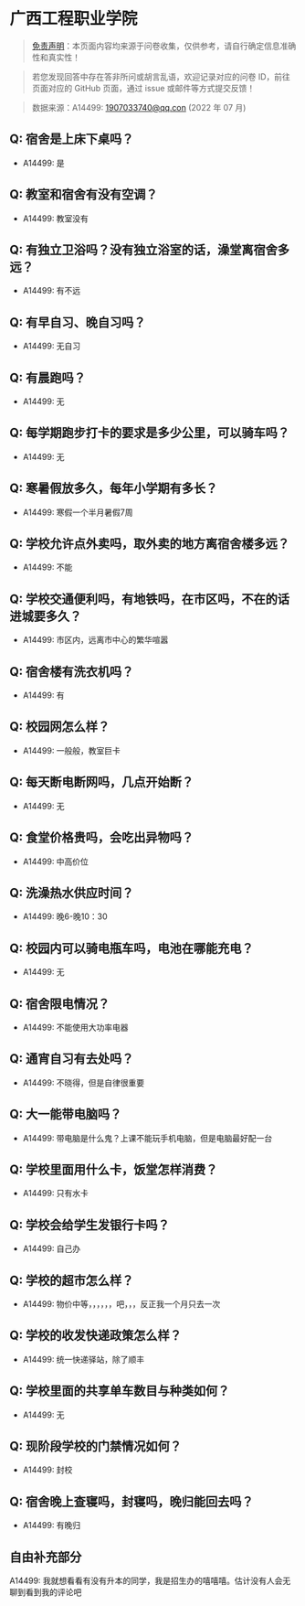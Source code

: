 # 广西工程职业学院

> [免责声明](https://colleges.chat/#_3)：本页面内容均来源于问卷收集，仅供参考，请自行确定信息准确性和真实性！

> 若您发现回答中存在答非所问或胡言乱语，欢迎记录对应的问卷 ID，前往页面对应的 GitHub 页面，通过 issue 或邮件等方式提交反馈！

> 数据来源：A14499: 1907033740@qq.con (2022 年 07 月)

## Q: 宿舍是上床下桌吗？

- A14499: 是

## Q: 教室和宿舍有没有空调？

- A14499: 教室没有

## Q: 有独立卫浴吗？没有独立浴室的话，澡堂离宿舍多远？

- A14499: 有不远

## Q: 有早自习、晚自习吗？

- A14499: 无自习

## Q: 有晨跑吗？

- A14499: 无

## Q: 每学期跑步打卡的要求是多少公里，可以骑车吗？

- A14499: 无

## Q: 寒暑假放多久，每年小学期有多长？

- A14499: 寒假一个半月暑假7周

## Q: 学校允许点外卖吗，取外卖的地方离宿舍楼多远？

- A14499: 不能

## Q: 学校交通便利吗，有地铁吗，在市区吗，不在的话进城要多久？

- A14499: 市区内，远离市中心的繁华喧嚣

## Q: 宿舍楼有洗衣机吗？

- A14499: 有

## Q: 校园网怎么样？

- A14499: 一般般，教室巨卡

## Q: 每天断电断网吗，几点开始断？

- A14499: 无

## Q: 食堂价格贵吗，会吃出异物吗？

- A14499: 中高价位

## Q: 洗澡热水供应时间？

- A14499: 晚6-晚10：30

## Q: 校园内可以骑电瓶车吗，电池在哪能充电？

- A14499: 无

## Q: 宿舍限电情况？

- A14499: 不能使用大功率电器

## Q: 通宵自习有去处吗？

- A14499: 不晓得，但是自律很重要

## Q: 大一能带电脑吗？

- A14499: 带电脑是什么鬼？上课不能玩手机电脑，但是电脑最好配一台

## Q: 学校里面用什么卡，饭堂怎样消费？

- A14499: 只有水卡

## Q: 学校会给学生发银行卡吗？

- A14499: 自己办

## Q: 学校的超市怎么样？

- A14499: 物价中等，，，，，，吧，，，反正我一个月只去一次

## Q: 学校的收发快递政策怎么样？

- A14499: 统一快递驿站，除了顺丰

## Q: 学校里面的共享单车数目与种类如何？

- A14499: 无

## Q: 现阶段学校的门禁情况如何？

- A14499: 封校

## Q: 宿舍晚上查寝吗，封寝吗，晚归能回去吗？

- A14499: 有晚归

## 自由补充部分

A14499: 我就想看看有没有升本的同学，我是招生办的嘻嘻嘻。估计没有人会无聊到看到我的评论吧